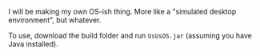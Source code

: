 I will be making my own OS-ish thing. More like a "simulated desktop environment", but whatever.

To use, download the build folder and run `UsUsOS.jar` (assuming you have Java installed).